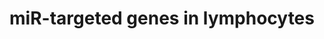 ---
annotations:
- id: PW:0000808
  parent: regulatory pathway
  type: Pathway Ontology
  value: microRNA pathway
- id: CL:0000542
  parent: native cell
  type: Cell Type Ontology
  value: lymphocyte
authors:
- Samuel Sklar
- MaintBot
- MartijnVanIersel
- Shosui
- Khanspers
- Mkutmon
- Zari
- Jmelius
- Egonw
- Marvin M2
- Eweitz
description: This cataloge pathway was created using the database from "http://diana.cslab.ece.ntua.gr/tarbase/"
  with exclusions based on evidance type. This pathway only incldes miR targeted genes
  expressed in Lymphocyte cells. This pathway is meant for data mapping.
last-edited: 2021-05-07
organisms:
- Homo sapiens
redirect_from:
- /index.php/Pathway:WP2004
- /instance/WP2004
revision: null
schema-jsonld:
- '@context': https://schema.org/
  '@id': https://wikipathways.github.io/pathways/WP2004.html
  '@type': Dataset
  creator:
    '@type': Organization
    name: WikiPathways
  description: This cataloge pathway was created using the database from "http://diana.cslab.ece.ntua.gr/tarbase/"
    with exclusions based on evidance type. This pathway only incldes miR targeted
    genes expressed in Lymphocyte cells. This pathway is meant for data mapping.
  keywords:
  - AADACL1
  - AARSD1
  - ABCF2
  - ABCG2
  - ABHD10
  - ABHD11
  - ACAA2
  - ACP2
  - ADAR
  - 'ADIPOR2 '
  - ADPGK
  - AKAP8
  - AMIGO2
  - ANAPC1
  - ANKFY1
  - ANP32B
  - ANPEP
  - ANXA2
  - AP2A1
  - AP3B1
  - AP3D1
  - ARCN1
  - ARF4
  - ARFIP1
  - ARFIP2
  - ARHGDIA
  - ARID1A
  - ARID2
  - ARID4B / Rbp1-like
  - ARL10
  - ARL2
  - ASH2L
  - ATAD3B
  - ATG3
  - ATG9A
  - ATP2A2
  - ATP6V0A1
  - ATP6V0E
  - ATP6V1C1
  - ATP6V1F
  - ATRX
  - AURKB
  - AXL
  - BACE1
  - BACE1 / Beta-Secretase 1
  - BACH1
  - BCKDHB
  - BCL2
  - BCL6
  - BDNF
  - BET1
  - BRI3BP
  - BRPF3
  - BRWD2
  - 'C1QBP '
  - CACNA2D1
  - CALCOCO2
  - CAND1
  - CAP1
  - CAPG
  - CARHSP1
  - CBFB
  - CCND1 / Cyclin D1
  - CD164
  - CDCP1
  - CDIPT
  - CDK5RAP1
  - CDK5RAP3
  - CDK6
  - 'CDK6 '
  - CDKAL1
  - CDKN1A / p21
  - CDKN1B / KIP1, p2
  - CDKN1C
  - CDKN1C / p57
  - CDKN2A / INK4a , p16
  - CEBPB
  - CEP72
  - CGI-38
  - CHAF1A
  - CHD1
  - CHMP2A
  - CHORDC1
  - CLDN1
  - 'CLOCK '
  - COIL
  - 'COL4A2 '
  - COMMD9
  - CORO1C
  - CPNE8
  - CPOX
  - CSNK1D
  - CSRP1
  - CTNNB1
  - CTSC
  - CUL4B
  - CXCL12
  - CYP1B1
  - CYP51A1
  - DDX5
  - DHFR
  - DHX15
  - DHX40
  - DHX57
  - DMTF1
  - DNAJB1
  - DNMT3A
  - DNMT3B
  - DOCK5
  - DOCK7
  - E2F1
  - E2F3
  - EGFR
  - EHMT1
  - EHMT2
  - EIF2C3
  - EIF4E
  - ELMOD2
  - ELOVL5
  - EZH2 / Enx-1
  - Ezh2
  - FADS1
  - FADS2
  - FADS3
  - FAM105A
  - FAM96A
  - FBXW1B
  - FGF2
  - FLJ13158
  - FMNL2
  - FNDC3A
  - FNDC3B
  - FRG1
  - FUSIP1
  - FXR2
  - G6PD
  - GAK
  - GALNT1
  - GALNT7
  - GAS2L1
  - GEMIN7
  - GFM1
  - GFPT1
  - GNA13
  - GNAI2
  - GNL3L
  - GNPNAT1
  - GOLGA7
  - GPAM
  - GPD2
  - GRPEL2
  - GSTM4
  - GTPBP3
  - GYS1
  - HARS
  - HBXIP
  - HDAC4
  - 'HIPK3 '
  - HMGA1
  - HMOX1
  - HNRPM
  - HOXA5
  - HOXD8
  - HSD17B12
  - HSDL1
  - IDH1
  - IFRD1
  - IGF2BP1
  - IGF2BP1 / IMP-1
  - IGF2R
  - IPO4
  - IQGAP3
  - IRS1
  - ITGA2
  - KCNN4
  - KCNQ1
  - KDELC2
  - KIAA0409
  - KIT
  - KPNA3
  - KRAS
  - LAMC1
  - 'LAMC1 / laminin gamma '
  - LAMC2
  - LMNB2
  - LPL
  - LRRC8A
  - LUZP1
  - LY6K
  - LYCAT
  - MAP2K1IP1
  - MAP3K8
  - MAPK12 / ERK5
  - MAPK14
  - MAPK7
  - MARS2
  - MAT2A
  - MATR3
  - MBNL1
  - MEOX2 / GAX
  - MET
  - METTL7A
  - MIR1-1
  - MIR1-2
  - MIR101-1
  - MIR101-2
  - MIR103A1
  - MIR106A
  - MIR106B
  - MIR107
  - MIR122
  - MIR124-1
  - MIR124-2
  - MIR124-3
  - MIR126
  - MIR127
  - MIR129-1
  - MIR129-2
  - MIR130A
  - MIR133A1
  - MIR133A2
  - MIR133B
  - MIR138-1
  - MIR138-2
  - MIR140
  - MIR141
  - MIR143
  - MIR145
  - MIR148A
  - MIR148B
  - MIR150
  - MIR155
  - MIR15A
  - MIR15B
  - MIR16-1
  - MIR16-2
  - MIR17
  - MIR181A1
  - MIR181A2
  - MIR181B1
  - MIR181B2
  - MIR181C
  - MIR181D
  - MIR192
  - MIR196A1
  - MIR196A2
  - MIR196B
  - MIR199A1
  - MIR199A2
  - MIR199B
  - MIR19B2
  - MIR200A
  - MIR200B
  - MIR200C
  - MIR20A
  - MIR20B
  - MIR21
  - MIR221
  - MIR222
  - MIR223
  - MIR23A
  - MIR23B
  - MIR24-1
  - MIR24-2
  - MIR26A1
  - MIR26A2
  - MIR26B
  - MIR29A
  - MIR29B1
  - MIR29B2
  - MIR29C
  - MIR30A
  - MIR34A
  - MIR370
  - MIR372
  - MIR375
  - MIR378A
  - MIR520H
  - MIR9-1
  - MIR9-2
  - MIR9-3
  - MIR92A2
  - MIRLET7A1
  - MIRLET7A2
  - MIRLET7A3
  - MIRLET7B
  - MIRLET7E
  - MIRLET7G
  - MLLT11
  - MLSTD2
  - MOV10
  - MPDU1
  - MPZL1
  - MRC2
  - MRM1
  - MRPL20
  - MRPS24
  - MRPS33
  - MSI2
  - MTHFD2
  - 'MTPN '
  - MTRR
  - MTX1
  - 'MYB '
  - MYCN
  - MYLIP
  - 'MYLIP '
  - MYO10
  - MYO1E
  - Mcl1
  - NAPG
  - NARG1
  - NARS
  - NCL
  - NCOA3 / AIB1
  - NEDD4
  - NF2
  - NFIA
  - NFIA / NF1-A
  - NM_014445
  - NM_018211
  - NM_032121
  - 'NOTCH1 '
  - NOTCH2
  - NP
  - NPR3
  - NRAS
  - NRP1
  - NT5C3
  - NT5E
  - NUCB1
  - NUFIP2
  - NXN
  - OPRS1
  - P4HA2
  - PAFAH1B2
  - PANX1
  - PDCD4
  - PDE3A
  - PDLIM5
  - PDLIM7
  - PGM1
  - PGRMC1
  - PHC2
  - PICALM
  - PISD
  - PKM2
  - PKN2
  - PLAG1
  - PLEKHC1
  - PLK1
  - PLXND1
  - POLA2
  - POLD2
  - POLE4
  - POLR2C
  - POM121
  - PPIB
  - PPIF
  - PPP1R7
  - PPP2R4
  - PPP2R5C
  - PPP3CA
  - PPP3R1
  - PPP5C
  - PRIM1
  - PRKCI
  - PRPF40A
  - PSAT1
  - PTBP1
  - PTBP2
  - PTMA
  - PTPLAD1
  - PTPRF
  - PTPRJ
  - PTRH1
  - PURA
  - PWP1
  - PXDN
  - RAB23
  - RAB27B
  - RAB30
  - RAB34
  - RAB5C
  - RAB6A
  - RAD23B
  - RAI14
  - RARS
  - RB1
  - RBM19
  - RBMS1
  - RCN2
  - RCOR1
  - RDH10
  - 'RDH10 '
  - RFT1
  - RHEB
  - RHOB
  - RHOG
  - RQCD1
  - RTN4
  - SAC3D1
  - SCAMP1
  - SCYL1
  - SDCBP
  - SEC23A
  - SEC24A
  - SERPINE2
  - SFRS9
  - SFXN1
  - SH3BGRL3
  - SH3BP4
  - SHOC2
  - SLC12A2
  - SLC12A4
  - SLC1A4
  - SLC25A1
  - SLC25A13
  - SLC25A22
  - SLC25A24
  - SLC25A32
  - SLC38A1
  - SLC38A2
  - SLC4A10
  - SLC4A7
  - 'SLC7A6 '
  - SLC9A3R2
  - SMAD1
  - SMC1L1
  - SNAP23
  - SNAP29
  - SNX15
  - SNX6
  - SPCS3
  - SPRYD4
  - SPTLC1
  - SRPRB
  - SSNA1
  - STRN
  - STX7
  - SUCLG2
  - SYNE1
  - SYNE2
  - SYPL1
  - TAF9B
  - TBCA
  - 'TCL1A '
  - TDG
  - TERT
  - TGFBR2
  - TH1L
  - THEM4
  - TICAM2
  - TLOC1
  - TM6SF1
  - TMED10
  - TMED2
  - TMED3
  - TMED7
  - TMEM109
  - TMEM113 p/ ro2730
  - TMEM41B
  - TMEM43
  - TMEM59
  - TNFAIP2
  - TNFRSF10A
  - TNFRSF10B
  - TNFSF9
  - TP53INP1
  - TPM1
  - TPM2
  - TPM3
  - TPM4
  - TRAM1
  - TRIP13
  - TRMT1
  - TRPV6 / CAT-1
  - TTC9C
  - TUSC2 / Fus1 , Fusion
  - TXN2
  - TXNRD1
  - TYMS
  - UAP1
  - UBE2J1
  - UBE2S
  - UBE2V1
  - UBE4A
  - UHRF1
  - UNC93B1
  - 'USP1 '
  - UTP15
  - VAMP3
  - VCAM1
  - VEZT / vezatin
  - VPS39
  - VTI1B
  - WDFY1
  - WDR68
  - WNT5A
  - YIF1B
  - YWHAQ
  - ZEB1 / TCF8
  - ZEB2 / SIP1
  - ZNF294
  - ZNF622
  - cyr61
  - tuba3
  license: CC0
  name: miR-targeted genes in lymphocytes
seo: CreativeWork
title: miR-targeted genes in lymphocytes
wpid: WP2004
---